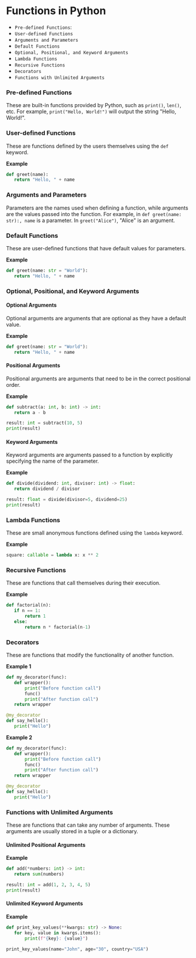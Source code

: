 # Functions in Python

* `Pre-defined Functions`: 
* `User-defined Functions`
* `Arguments and Parameters` 
* `Default Functions` 
* `Optional, Positional, and Keyword Arguments`
* `Lambda Functions`
* `Recursive Functions`
* `Decorators`
* `Functions with Unlimited Arguments`

### Pre-defined Functions

These are built-in functions provided by Python, such as `print()`, `len()`, etc. For example, `print("Hello, World!")` will output the string "Hello, World!".

### User-defined Functions

These are functions defined by the users themselves using the `def` keyword.

**Example**
 ```python
def greet(name):
    return "Hello, " + name
```

### Arguments and Parameters

Parameters are the names used when defining a function, while arguments are the values passed into the function. For example, in `def greet(name: str):, name` is a parameter. In `greet("Alice")`, "Alice" is an argument.

### Default Functions

These are user-defined functions that have default values for parameters.

**Example**
 ```python
def greet(name: str = "World"):
    return "Hello, " + name
```

### Optional, Positional, and Keyword Arguments

#### Optional Arguments

Optional arguments are arguments that are optional as they have a default value.

**Example**
 ```python
def greet(name: str = "World"):
    return "Hello, " + name
```

#### Positional Arguments

Positional arguments are arguments that need to be in the correct positional order.

**Example**
 ```python
def subtract(a: int, b: int) -> int:
    return a - b

result: int = subtract(10, 5)
print(result)
```

#### Keyword Arguments

Keyword arguments are arguments passed to a function by explicitly specifying the name of the parameter.

**Example**
 ```python
def divide(dividend: int, divisor: int) -> float:
    return dividend / divisor

result: float = divide(divisor=5, dividend=25)
print(result)
```

### Lambda Functions

 These are small anonymous functions defined using the `lambda` keyword. 

**Example**
 ```python
 square: callable = lambda x: x ** 2
```

### Recursive Functions

These are functions that call themselves during their execution.

**Example**
 ```python
def factorial(n):
    if n == 1:
        return 1
    else:
        return n * factorial(n-1)
```

### Decorators

These are functions that modify the functionality of another function.

**Example 1**
 ```python
def my_decorator(func):
    def wrapper():
        print("Before function call")
        func()
        print("After function call")
    return wrapper

@my_decorator
def say_hello():
    print("Hello")
```

**Example 2**
 ```python
def my_decorator(func):
    def wrapper():
        print("Before function call")
        func()
        print("After function call")
    return wrapper

@my_decorator
def say_hello():
    print("Hello")
```

### Functions with Unlimited Arguments

These are functions that can take any number of arguments. These arguments are usually stored in a tuple or a dictionary.

#### Unlimited Positional Arguments

**Example**
 ```python
def add(*numbers: int) -> int:
    return sum(numbers)

result: int = add(1, 2, 3, 4, 5)
print(result)
```

#### Unlimited Keyword Arguments

**Example**
 ```python
def print_key_values(**kwargs: str) -> None:
    for key, value in kwargs.items():
        print(f"{key}: {value}")

print_key_values(name="John", age="30", country="USA")
```